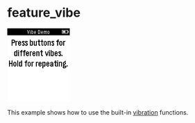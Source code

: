 # feature_vibe

![screenshot](feature_vibe_screenshot.png)

This example shows how to use the built-in [vibration](https://developer.getpebble.com/docs/c/group___vibes.html) functions.
